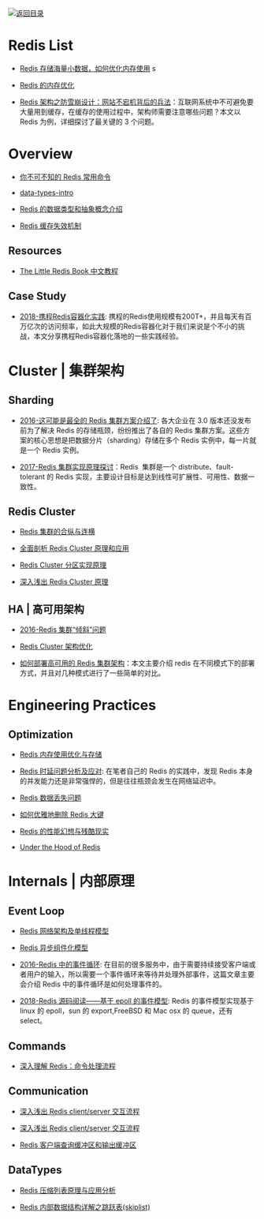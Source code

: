 [![返回目录](https://user-images.githubusercontent.com/5803001/38079637-ff0abcf0-3371-11e8-9b76-ad651620afc7.jpg)](https://github.com/wx-chevalier/Awesome-Lists)

# Redis List

- [Redis 存储海量小数据，如何优化内存使用](http://zzyongx.github.io/blogs/redis-memory-optimization-when-store-small-data.html) s

- [Redis 的内存优化](https://cachecloud.github.io/2017/02/16/Redis%E5%86%85%E5%AD%98%E4%BC%98%E5%8C%96/)

- [Redis 架构之防雪崩设计：网站不宕机背后的兵法](http://mp.weixin.qq.com/s/TBCEwLVAXdsTszRVpXhVug)：互联网系统中不可避免要大量用到缓存，在缓存的使用过程中，架构师需要注意哪些问题？本文以 Redis 为例，详细探讨了最关键的 3 个问题。

# Overview

- [你不可不知的 Redis 常用命令](http://www.epubit.com.cn/article/504)

- [data-types-intro](https://github.com/antirez/redis-doc/blob/master/topics/data-types-intro.md)

- [Redis 的数据类型和抽象概念介绍](http://ifeve.com/redis-data-types-intro/)

- [Redis 缓存失效机制](http://my.oschina.net/andylucc/blog/679222)

## Resources

- [The Little Redis Book 中文教程](https://github.com/JasonLai256/the-little-redis-book/blob/master/cn/redis.md)

## Case Study

- [2018-携程Redis容器化实践](https://mp.weixin.qq.com/s/uqMrYp7FTI11zBIm8kiTLg): 携程的Redis使用规模有200T+，并且每天有百万亿次的访问频率，如此大规模的Redis容器化对于我们来说是个不小的挑战，本文分享携程Redis容器化落地的一些实践经验。

# Cluster | 集群架构

## Sharding

- [2016-这可能是最全的 Redis 集群方案介绍了](https://parg.co/Kne): 各大企业在 3.0 版本还没发布前为了解决 Redis 的存储瓶颈，纷纷推出了各自的 Redis 集群方案。这些方案的核心思想是把数据分片（sharding）存储在多个 Redis 实例中，每一片就是一个 Redis 实例。

- [2017-Redis 集群实现原理探讨](https://parg.co/by5)：Redis  集群是一个 distribute、fault-tolerant 的 Redis 实现，主要设计目标是达到线性可扩展性、可用性、数据一致性。

## Redis Cluster

- [Redis 集群的合纵与连横](http://blog.csdn.net/mindfloating/article/details/50458768)

- [全面剖析 Redis Cluster 原理和应用](http://blog.csdn.net/dc_726/article/details/48552531)

- [Redis Cluster 分区实现原理](http://my.oschina.net/andylucc/blog/704440)

- [深入浅出 Redis Cluster 原理](http://mp.weixin.qq.com/s?__biz=MzA3MzYwNjQ3NA==&mid=2651296996&idx=2&sn=5f4811d73e74e2a63b1cb0d3d532862a)

## HA | 高可用架构

- [2016-Redis 集群“倾斜”问题 ](https://zhuoroger.github.io/2016/08/03/redis-cluster-imbalance/)

- [Redis Cluster 架构优化](http://blog.csdn.net/dc_726/article/details/48733265)

- [如何部署高可用的 Redis 集群架构](http://rdc.hundsun.com/portal/article/669.html)：本文主要介绍 redis 在不同模式下的部署方式，并且对几种模式进行了一些简单的对比。

# Engineering Practices

## Optimization

- [Redis 内存使用优化与存储](http://blog.jobbole.com/106466/)

- [Redis 时延问题分析及应对](http://blog.jobbole.com/99099/): 在笔者自己的 Redis 的实践中，发现 Redis 本身的并发能力还是非常强悍的，但是往往瓶颈会发生在网络延迟中。

- [Redis 数据丢失问题](https://zhuoroger.github.io/2016/08/14/redis-data-loss/)

- [如何优雅地删除 Redis 大键](https://zhuoroger.github.io/2016/08/12/redis-delete-large-keys/)

- [Redis 的性能幻想与残酷现实](http://mp.weixin.qq.com/s?__biz=MzAxMTEyOTQ5OQ==&mid=401738746&idx=1&sn=281af530d5abec981f3607d6e729914a&scene=21#wechat_redirect)

- [Under the Hood of Redis](http://redisplanet.com/redis/under-the-hood-of-redis-hash-part-1/)

# Internals | 内部原理

## Event Loop

- [Redis 网络架构及单线程模型 ](http://my.oschina.net/andylucc/blog/679222)

- [Redis 异步组件化模型](http://my.oschina.net/andylucc/blog/693981)

- [2016-Redis 中的事件循环](https://draveness.me/redis-eventloop): 在目前的很多服务中，由于需要持续接受客户端或者用户的输入，所以需要一个事件循环来等待并处理外部事件，这篇文章主要会介绍 Redis 中的事件循环是如何处理事件的。

- [2018-Redis 源码阅读——基于 epoll 的事件模型](https://blog.csdn.net/idwtwt/article/details/79460217): Redis 的事件模型实现基于 linux 的 epoll，sun 的 export,FreeBSD 和 Mac osx 的 queue，还有 select。

## Commands

- [深入理解 Redis：命令处理流程 ](http://blog.csdn.net/hanhuili/article/details/17339005)

## Communication

- [深入浅出 Redis client/server 交互流程](http://www.infoq.com/cn/articles/communication-redis-clientserver)

- [深入浅出 Redis client/server 交互流程 ](http://mp.weixin.qq.com/s/M_8JYKounmZWHPOXVJFNuQ)

- [Redis 客户端查询缓冲区和输出缓冲区 ](https://zhuoroger.github.io/2016/07/30/redis-client-two-buffers/)

## DataTypes

- [Redis 压缩列表原理与应用分析](http://my.oschina.net/andylucc/blog/715325)

- [Redis 内部数据结构详解之跳跃表(skiplist) ](http://blog.csdn.net/acceptedxukai/article/details/17333673)
